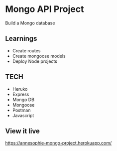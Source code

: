 # Mongo API Project
Build a Mongo database

## Learnings
- Create routes
- Create mongoose models
- Deploy Node projects

## TECH
- Heruko
- Express
- Mongo DB
- Mongoose
- Postman
- Javascript

## View it live
https://annesophie-mongo-project.herokuapp.com/
